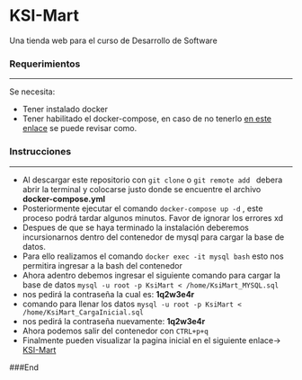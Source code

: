 # KSI-Mart

Una tienda web para el curso de  Desarrollo de Software

### Requerimientos
------------

Se necesita:
- Tener instalado docker
- Tener habilitado el docker-compose, en caso de no tenerlo [en este enlace](https://docs.docker.com/compose/install/) se puede revisar como.

### Instrucciones

------------

- Al descargar este repositorio con `git clone` o `git remote add `  debera abrir la terminal y colocarse justo donde se encuentre el archivo **docker-compose.yml**
- Posteriormente ejecutar el comando `docker-compose up -d` , este proceso podrá tardar algunos minutos. Favor de ignorar los errores xd
- Despues de que se haya terminado la instalación deberemos incursionarnos dentro del contenedor de mysql para cargar la base de datos.
- Para ello realizamos el comando `docker exec -it mysql bash` esto nos permitira ingresar a la bash del contenedor
- Ahora adentro debemos ingresar el siguiente comando para cargar la base de datos `mysql -u root -p KsiMart < /home/KsiMart_MYSQL.sql`
- nos pedirá la contraseña la cual es:  **1q2w3e4r**
- comando para llenar los datos `mysql -u root -p KsiMart < /home/KsiMart_CargaInicial.sql`
- nos pedirá la contraseña nuevamente:  **1q2w3e4r**
- Ahora podemos salir del contenedor con `CTRL+p+q`
- Finalmente pueden visualizar la pagina inicial en el siguiente enlace-> [KSI-Mart](http://localhost:80 "KSI-Mart")

###End
